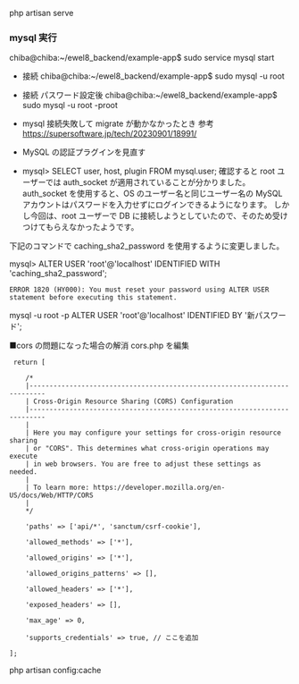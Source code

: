 php artisan serve

### mysql 実行

chiba@chiba:~/ewel8_backend/example-app$ sudo service mysql start

-   接続
    chiba@chiba:~/ewel8_backend/example-app$ sudo mysql -u root

-   接続 パスワード設定後
    chiba@chiba:~/ewel8_backend/example-app$ sudo mysql -u root -proot

-   mysql 接続失敗して migrate が動かなかったとき
    参考
    https://supersoftware.jp/tech/20230901/18991/
-   MySQL の認証プラグインを見直す
-   mysql> SELECT user, host, plugin FROM mysql.user;
    確認すると root ユーザーでは auth_socket が適用されていることが分かりました。
    auth_socket を使用すると、OS のユーザー名と同じユーザー名の MySQL アカウントはパスワードを入力せずにログインできるようになります。
    しかし今回は、root ユーザーで DB に接続しようとしていたので、そのため受けつけてもらえなかったようです。

下記のコマンドで caching_sha2_password を使用するように変更しました。

mysql> ALTER USER 'root'@'localhost' IDENTIFIED WITH 'caching_sha2_password';

```
ERROR 1820 (HY000): You must reset your password using ALTER USER statement before executing this statement.
```

mysql -u root -p
ALTER USER 'root'@'localhost' IDENTIFIED BY '新パスワード';

■cors の問題になった場合の解消
cors.php を編集

```
 return [

    /*
    |--------------------------------------------------------------------------
    | Cross-Origin Resource Sharing (CORS) Configuration
    |--------------------------------------------------------------------------
    |
    | Here you may configure your settings for cross-origin resource sharing
    | or "CORS". This determines what cross-origin operations may execute
    | in web browsers. You are free to adjust these settings as needed.
    |
    | To learn more: https://developer.mozilla.org/en-US/docs/Web/HTTP/CORS
    |
    */

    'paths' => ['api/*', 'sanctum/csrf-cookie'],

    'allowed_methods' => ['*'],

    'allowed_origins' => ['*'],

    'allowed_origins_patterns' => [],

    'allowed_headers' => ['*'],

    'exposed_headers' => [],

    'max_age' => 0,

    'supports_credentials' => true, // ここを追加

];
```

php artisan config:cache

